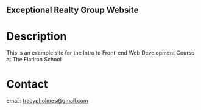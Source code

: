 Exceptional Realty Group Website
---

# Description

This is an example site for the Intro to Front-end Web Development Course at The Flatiron School

# Contact

email: tracypholmes@gmail.com
